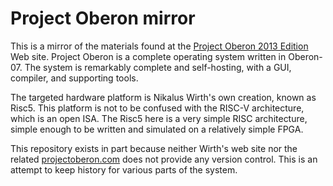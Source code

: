 # Project Oberon mirror

This is a mirror of the materials found at the [Project Oberon 2013 Edition](http://people.inf.ethz.ch/wirth/ProjectOberon/index.html)
Web site. Project Oberon is a complete operating system written in Oberon-07.
The system is remarkably complete and self-hosting, with a GUI, compiler, and
supporting tools.

The targeted hardware platform is Nikalus Wirth's own creation, known as Risc5.
This platform is not to be confused with the RISC-V architecture, which is an
open ISA. The Risc5 here is a very simple RISC architecture, simple enough to be
written and simulated on a relatively simple FPGA.

This repository exists in part because neither Wirth's web site nor the related
[projectoberon.com](http://projectoberon.com) does not provide any version
control. This is an attempt to keep history for various parts of the system.
